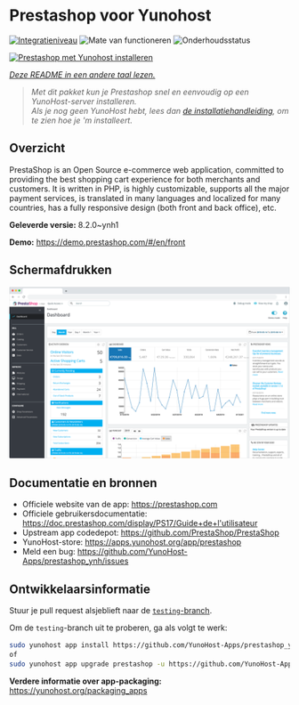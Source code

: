 <!--
NB: Deze README is automatisch gegenereerd door <https://github.com/YunoHost/apps/tree/master/tools/readme_generator>
Hij mag NIET handmatig aangepast worden.
-->

# Prestashop voor Yunohost

[![Integratieniveau](https://dash.yunohost.org/integration/prestashop.svg)](https://ci-apps.yunohost.org/ci/apps/prestashop/) ![Mate van functioneren](https://ci-apps.yunohost.org/ci/badges/prestashop.status.svg) ![Onderhoudsstatus](https://ci-apps.yunohost.org/ci/badges/prestashop.maintain.svg)

[![Prestashop met Yunohost installeren](https://install-app.yunohost.org/install-with-yunohost.svg)](https://install-app.yunohost.org/?app=prestashop)

*[Deze README in een andere taal lezen.](./ALL_README.md)*

> *Met dit pakket kun je Prestashop snel en eenvoudig op een YunoHost-server installeren.*  
> *Als je nog geen YunoHost hebt, lees dan [de installatiehandleiding](https://yunohost.org/install), om te zien hoe je 'm installeert.*

## Overzicht

PrestaShop is an Open Source e-commerce web application, committed to providing the best shopping cart experience for both merchants and customers. It is written in PHP, is highly customizable, supports all the major payment services, is translated in many languages and localized for many countries, has a fully responsive design (both front and back office), etc.

**Geleverde versie:** 8.2.0~ynh1

**Demo:** <https://demo.prestashop.com/#/en/front>

## Schermafdrukken

![Schermafdrukken van Prestashop](./doc/screenshots/screenshot.png)

## Documentatie en bronnen

- Officiele website van de app: <https://prestashop.com>
- Officiele gebruikersdocumentatie: <https://doc.prestashop.com/display/PS17/Guide+de+l'utilisateur>
- Upstream app codedepot: <https://github.com/PrestaShop/PrestaShop>
- YunoHost-store: <https://apps.yunohost.org/app/prestashop>
- Meld een bug: <https://github.com/YunoHost-Apps/prestashop_ynh/issues>

## Ontwikkelaarsinformatie

Stuur je pull request alsjeblieft naar de [`testing`-branch](https://github.com/YunoHost-Apps/prestashop_ynh/tree/testing).

Om de `testing`-branch uit te proberen, ga als volgt te werk:

```bash
sudo yunohost app install https://github.com/YunoHost-Apps/prestashop_ynh/tree/testing --debug
of
sudo yunohost app upgrade prestashop -u https://github.com/YunoHost-Apps/prestashop_ynh/tree/testing --debug
```

**Verdere informatie over app-packaging:** <https://yunohost.org/packaging_apps>
